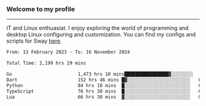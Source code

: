 ### Welcome to my profile

---

IT and Linux enthuasiat. I enjoy exploring the world of programming and desktop Linux configuring and customization. You can find my configs and scripts for Sway [here](https://github.com/uroborosq/mess-of-linux-configurations).

<!-- <div display="block">
 	<img align="left" width="48%" alt="isocalendar" src=".github/metrics/isocalendar_metrics.svg" />
	<img align="center" width="48%" alt="contributions" src=".github/metrics/contributions_metrics.svg" />
	<img align="center" alt="languages" src=".github/metrics/languages_metrics.svg" />
</div> -->

<!-- ![](https://komarev.com/ghpvc/?username=uroborosq&color=success&style=flat-square) -->
<!-- [](https://img.shields.io/github/last-commit/uroborosq/uroborosq?label=Profile%20updated&style=flat-square) -->

<!--START_SECTION:waka-->

```txt
From: 13 February 2023 - To: 16 November 2024

Total Time: 2,199 hrs 29 mins

Go                        1,473 hrs 10 mins████████████████▓░░░░░░░░   66.28 %
Dart                      152 hrs 46 mins █▓░░░░░░░░░░░░░░░░░░░░░░░   06.87 %
Python                    84 hrs 10 mins  █░░░░░░░░░░░░░░░░░░░░░░░░   03.79 %
TypeScript                76 hrs 38 mins  █░░░░░░░░░░░░░░░░░░░░░░░░   03.45 %
Lua                       66 hrs 30 mins  ▓░░░░░░░░░░░░░░░░░░░░░░░░   02.99 %
```

<!--END_SECTION:waka-->
